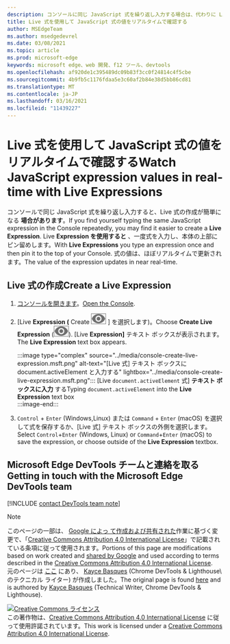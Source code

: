 ```yaml
---
description: コンソールに同じ JavaScript 式を繰り返し入力する場合は、代わりに Live 式を試してください。
title: Live 式を使用して JavaScript 式の値をリアルタイムで確認する
author: MSEdgeTeam
ms.author: msedgedevrel
ms.date: 03/08/2021
ms.topic: article
ms.prod: microsoft-edge
keywords: microsoft edge、web 開発、f12 ツール、devtools
ms.openlocfilehash: af920de1c395489dc09b83f3cc0f24814c4f5cbe
ms.sourcegitcommit: 4b9fb5c1176fdaa5e3c60af2b84e38d5bb86cd81
ms.translationtype: MT
ms.contentlocale: ja-JP
ms.lasthandoff: 03/16/2021
ms.locfileid: "11439227"
---
```

<!-- Copyright Kayce Basques 

   Licensed under the Apache License, Version 2.0 (the "License");
   you may not use this file except in compliance with the License.
   You may obtain a copy of the License at

       https://www.apache.org/licenses/LICENSE-2.0

   Unless required by applicable law or agreed to in writing, software
   distributed under the License is distributed on an "AS IS" BASIS,
   WITHOUT WARRANTIES OR CONDITIONS OF ANY KIND, either express or implied.
   See the License for the specific language governing permissions and
   limitations under the License.  -->

# <a name="watch-javascript-expression-values-in-real-time-with-live-expressions"></a><span data-ttu-id="f72e8-104">Live 式を使用して JavaScript 式の値をリアルタイムで確認する</span><span class="sxs-lookup"><span data-stu-id="f72e8-104">Watch JavaScript expression values in real-time with Live Expressions</span></span>  

<span data-ttu-id="f72e8-105">コンソールで同じ JavaScript 式を繰り返し入力すると、Live 式の作成が簡単になる **場合があります**。</span><span class="sxs-lookup"><span data-stu-id="f72e8-105">If you find yourself typing the same JavaScript expression in the Console repeatedly, you may find it easier to create a **Live Expression**.</span></span>  <span data-ttu-id="f72e8-106">Live **Expression を使用すると** 、一度式を入力し、本体の上部にピン留めします。</span><span class="sxs-lookup"><span data-stu-id="f72e8-106">With **Live Expressions** you type an expression once and then pin it to the top of your Console.</span></span>  <span data-ttu-id="f72e8-107">式の値は、ほぼリアルタイムで更新されます。</span><span class="sxs-lookup"><span data-stu-id="f72e8-107">The value of the expression updates in near real-time.</span></span>  

## <a name="create-a-live-expression"></a><span data-ttu-id="f72e8-108">Live 式の作成</span><span class="sxs-lookup"><span data-stu-id="f72e8-108">Create a Live Expression</span></span>  

1.  <span data-ttu-id="f72e8-109">[コンソールを開きます][DevToolsConsoleReferenceOpenConsole]。</span><span class="sxs-lookup"><span data-stu-id="f72e8-109">[Open the Console][DevToolsConsoleReferenceOpenConsole].</span></span>  
1.  <span data-ttu-id="f72e8-110">[Live **Expression \(** Create ![ Live Expression ](../media/create-live-expression-icon.msft.png) \] を選択します)。</span><span class="sxs-lookup"><span data-stu-id="f72e8-110">Choose **Create Live Expression** \(![Create Live Expression](../media/create-live-expression-icon.msft.png)\).</span></span>  <span data-ttu-id="f72e8-111">[Live **Expression]** テキスト ボックスが表示されます。</span><span class="sxs-lookup"><span data-stu-id="f72e8-111">The **Live Expression** text box appears.</span></span>  
    
    :::image type="complex" source="../media/console-create-live-expression.msft.png" alt-text="[Live 式] テキスト ボックスに document.activeElement と入力する" lightbox="../media/console-create-live-expression.msft.png":::
       <span data-ttu-id="f72e8-113">[Live `document.activeElement` 式] **テキスト ボックスに入力** する</span><span class="sxs-lookup"><span data-stu-id="f72e8-113">Typing `document.activeElement` into the **Live Expression** text box</span></span>  
    :::image-end:::  
    
1.  <span data-ttu-id="f72e8-114">`Control` + `Enter` \(Windows,Linux\) または `Command` + `Enter` \(macOS\) を選択して式を保存するか、[Live 式] テキスト ボックスの外側を選択します。</span><span class="sxs-lookup"><span data-stu-id="f72e8-114">Select `Control`+`Enter` \(Windows, Linux\) or `Command`+`Enter` \(macOS\) to save the expression, or choose outside of the **Live Expression** textbox.</span></span>  

## <a name="getting-in-touch-with-the-microsoft-edge-devtools-team"></a><span data-ttu-id="f72e8-115">Microsoft Edge DevTools チームと連絡を取る</span><span class="sxs-lookup"><span data-stu-id="f72e8-115">Getting in touch with the Microsoft Edge DevTools team</span></span>  

[!INCLUDE [contact DevTools team note](../includes/contact-devtools-team-note.md)]  

<!-- links -->  

[DevToolsConsoleReferenceOpenConsole]: ./reference.md#open-the-console "コンソール - コンソール リファレンス を開|Microsoft Docs"  

> [!NOTE]
> <span data-ttu-id="f72e8-117">このページの一部は、 [Google によっ て作成および共有された][GoogleSitePolicies]作業に基づく変更で、「[Creative Commons Attribution 4.0 International License][CCA4IL]」で記載されている条項に従って使用されます。</span><span class="sxs-lookup"><span data-stu-id="f72e8-117">Portions of this page are modifications based on work created and [shared by Google][GoogleSitePolicies] and used according to terms described in the [Creative Commons Attribution 4.0 International License][CCA4IL].</span></span>  
> <span data-ttu-id="f72e8-118">元のページは [ここ](https://developers.google.com/web/tools/chrome-devtools/console/live-expressions) にあり、 [Kayce Basques][KayceBasques] \(Chrome DevTools \& Lighthouse\ のテクニカル ライター) が作成しました。</span><span class="sxs-lookup"><span data-stu-id="f72e8-118">The original page is found [here](https://developers.google.com/web/tools/chrome-devtools/console/live-expressions) and is authored by [Kayce Basques][KayceBasques] \(Technical Writer, Chrome DevTools \& Lighthouse\).</span></span>  

[![Creative Commons ライセンス][CCby4Image]][CCA4IL]  
<span data-ttu-id="f72e8-120">この著作物は、[Creative Commons Attribution 4.0 International License][CCA4IL] に従って使用許諾されています。</span><span class="sxs-lookup"><span data-stu-id="f72e8-120">This work is licensed under a [Creative Commons Attribution 4.0 International License][CCA4IL].</span></span>  

[CCA4IL]: https://creativecommons.org/licenses/by/4.0  
[CCby4Image]: https://i.creativecommons.org/l/by/4.0/88x31.png  
[GoogleSitePolicies]: https://developers.google.com/terms/site-policies  
[KayceBasques]: https://developers.google.com/web/resources/contributors/kaycebasques  
